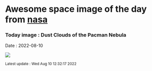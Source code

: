 
# Awesome space image of the day from [nasa](https://api.nasa.gov/)

### Today image : Dust Clouds of the Pacman Nebula

Date : 2022-08-10


![](https://apod.nasa.gov/apod/image/2208/Pacman_Struble_960.jpg)

<small>Latest update : Wed Aug 10 12:32:17 2022</small>


